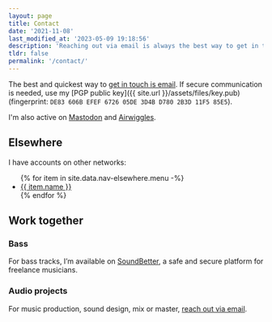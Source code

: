 ```yaml
---
layout: page
title: Contact
date: '2021-11-08'
last_modified_at: '2023-05-09 19:18:56'
description: 'Reaching out via email is always the best way to get in touch.'
tldr: false
permalink: '/contact/'
---
```

The best and quickest way to [get in touch is email](mailto:hello@minutestomidnight.co.uk). If secure communication is needed, use my [PGP public key]({{ site.url }}/assets/files/key.pub) (fingerprint: `DE83 606B EFEF 6726 05DE 3D4B D780 2B3D 11F5 85E5`).

I'm also active on [Mastodon](https://indieweb.social/@m2m) and [Airwiggles](https://airwiggles.com).

## Elsewhere

I have accounts on other networks:

<ul>
{% for item in site.data.nav-elsewhere.menu -%}
  <li><a href="{{ item.link }}">{{ item.name }}</a></li>
{% endfor %}
</ul>

## Work together

<div class="warning">
  <h3>Bass</h3>
  <p>For bass tracks, I’m available on <a href="https://soundbetter.com/profiles/206552-simone-silvestroni">SoundBetter</a>, a safe and secure platform for freelance musicians.</p>
</div>
<div class="warning">
  <h3>Audio projects</h3>
  <p>For music production, sound design, mix or master, <a href="mailto:hello@minutestomidnight.co.uk">reach out via email</a>.</p>
</div>